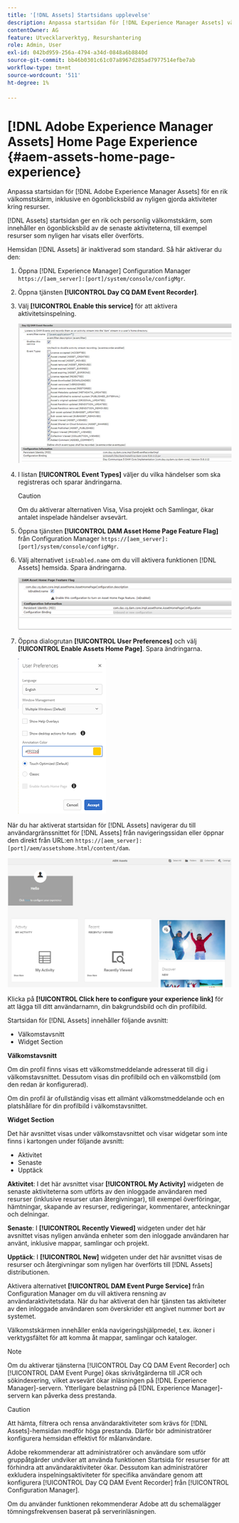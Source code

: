 ```yaml
---
title: '[!DNL Assets] Startsidans upplevelse'
description: Anpassa startsidan för [!DNL Experience Manager Assets] välkomstskärmen, inklusive en ögonblicksbild av nyligen gjorda aktiviteter kring resurser.
contentOwner: AG
feature: Utvecklarverktyg, Resurshantering
role: Admin, User
exl-id: 042bd959-256a-4794-a34d-0848a6b8840d
source-git-commit: bb46b0301c61c07a8967d285ad7977514efbe7ab
workflow-type: tm+mt
source-wordcount: '511'
ht-degree: 1%

---
```


# [!DNL Adobe Experience Manager Assets] Home Page Experience {#aem-assets-home-page-experience}

Anpassa startsidan för [!DNL Adobe Experience Manager Assets] för en rik välkomstskärm, inklusive en ögonblicksbild av nyligen gjorda aktiviteter kring resurser.

[!DNL Assets] startsidan ger en rik och personlig välkomstskärm, som innehåller en ögonblicksbild av de senaste aktiviteterna, till exempel resurser som nyligen har visats eller överförts.

Hemsidan [!DNL Assets] är inaktiverad som standard. Så här aktiverar du den:

1. Öppna [!DNL Experience Manager] Configuration Manager `https://[aem_server]:[port]/system/console/configMgr`.
1. Öppna tjänsten **[!UICONTROL Day CQ DAM Event Recorder]**.
1. Välj **[!UICONTROL Enable this service]** för att aktivera aktivitetsinspelning.

   ![chlimage_1-250](assets/chlimage_1-250.png)

1. I listan **[!UICONTROL Event Types]** väljer du vilka händelser som ska registreras och sparar ändringarna.

   >[!CAUTION]
   >
   >Om du aktiverar alternativen Visa, Visa projekt och Samlingar, ökar antalet inspelade händelser avsevärt.

1. Öppna tjänsten **[!UICONTROL DAM Asset Home Page Feature Flag]** från Configuration Manager `https://[aem_server]:[port]/system/console/configMgr`.
1. Välj alternativet `isEnabled.name` om du vill aktivera funktionen [!DNL Assets] hemsida. Spara ändringarna.

   ![chlimage_1-251](assets/chlimage_1-251.png)

1. Öppna dialogrutan **[!UICONTROL User Preferences]** och välj **[!UICONTROL Enable Assets Home Page]**. Spara ändringarna.

   ![Aktivera startsidan för resurser i dialogrutan Användarinställningar](assets/Annotation-color.png)

När du har aktiverat startsidan för [!DNL Assets] navigerar du till användargränssnittet för [!DNL Assets] från navigeringssidan eller öppnar den direkt från URL:en `https://[aem_server]:[port]/aem/assetshome.html/content/dam`.

![konfigurera Experience link i Assets-användargränssnittet](assets/config-experience-link.png)

Klicka på **[!UICONTROL Click here to configure your experience link]** för att lägga till ditt användarnamn, din bakgrundsbild och din profilbild.

Startsidan för [!DNL Assets] innehåller följande avsnitt:

* Välkomstavsnitt
* Widget Section

**Välkomstavsnitt**

Om din profil finns visas ett välkomstmeddelande adresserat till dig i välkomstavsnittet. Dessutom visas din profilbild och en välkomstbild (om den redan är konfigurerad).

Om din profil är ofullständig visas ett allmänt välkomstmeddelande och en platshållare för din profilbild i välkomstavsnittet.

**Widget Section**

Det här avsnittet visas under välkomstavsnittet och visar widgetar som inte finns i kartongen under följande avsnitt:

* Aktivitet
* Senaste
* Upptäck

**Aktivitet**: I det här avsnittet visar  **[!UICONTROL My Activity]** widgeten de senaste aktiviteterna som utförts av den inloggade användaren med resurser (inklusive resurser utan återgivningar), till exempel överföringar, hämtningar, skapande av resurser, redigeringar, kommentarer, anteckningar och delningar.

**Senaste**: I  **[!UICONTROL Recently Viewed]** widgeten under det här avsnittet visas nyligen använda enheter som den inloggade användaren har använt, inklusive mappar, samlingar och projekt.

**Upptäck**: I  **[!UICONTROL New]** widgeten under det här avsnittet visas de resurser och återgivningar som nyligen har överförts till  [!DNL Assets] distributionen.

Aktivera alternativet **[!UICONTROL DAM Event Purge Service]** från Configuration Manager om du vill aktivera rensning av användaraktivitetsdata. När du har aktiverat den här tjänsten tas aktiviteter av den inloggade användaren som överskrider ett angivet nummer bort av systemet.

Välkomstskärmen innehåller enkla navigeringshjälpmedel, t.ex. ikoner i verktygsfältet för att komma åt mappar, samlingar och kataloger.

>[!NOTE]
>
>Om du aktiverar tjänsterna [!UICONTROL Day CQ DAM Event Recorder] och [!UICONTROL DAM Event Purge] ökas skrivåtgärderna till JCR och sökindexering, vilket avsevärt ökar inläsningen på [!DNL Experience Manager]-servern. Ytterligare belastning på [!DNL Experience Manager]-servern kan påverka dess prestanda.

>[!CAUTION]
>
>Att hämta, filtrera och rensa användaraktiviteter som krävs för [!DNL Assets]-hemsidan medför höga prestanda. Därför bör administratörer konfigurera hemsidan effektivt för målanvändare.
>
>Adobe rekommenderar att administratörer och användare som utför gruppåtgärder undviker att använda funktionen Startsida för resurser för att förhindra att användaraktiviteter ökar. Dessutom kan administratörer exkludera inspelningsaktiviteter för specifika användare genom att konfigurera [!UICONTROL Day CQ DAM Event Recorder] från [!UICONTROL Configuration Manager].
>
>Om du använder funktionen rekommenderar Adobe att du schemalägger tömningsfrekvensen baserat på serverinläsningen.
